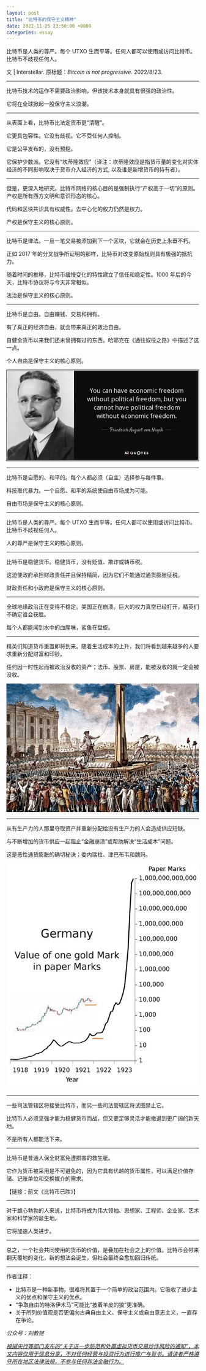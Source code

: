 ```yaml
---
layout: post
title: "比特币的保守主义精神"
date: 2022-11-25 23:50:00 +0800
categories: essay
---
```


比特币是人类的尊严。每个 UTXO 生而平等。任何人都可以使用或访问比特币。比特币不歧视任何人。

文 | Interstellar. 原标题：*Bitcoin is not progressive*. 2022/8/23.

* * *

比特币技术的运作不需要政治影响，但该技术本身就具有很强的政治性。

它将在全球掀起一股保守主义浪潮。

* * *

从表面上看，比特币比法定货币更“清醒”。

它更具包容性。它没有歧视。它不受任何人控制。

它是公平发布的，没有预挖。

它保护少数派。它没有“坎蒂隆效应”（译注：坎蒂隆效应是指货币量的变化对实体经济的不同影响取决于货币介入经济的方式, 以及谁是新增货币的持有者）。

* * *

但是，更深入地研究。比特币网络的核心目的是强制执行“产权高于一切”的原则。产权是所有西方文明和意识形态的核心。

代码和区块共识具有权威性。去中心化的权力仍然是权力。

产权是保守主义的核心原则。

* * *

比特币是律法。一旦一笔交易被添加到下一个区块，它就会在历史上永垂不朽。

正如 2017 年的分叉战争所证明的那样，比特币对改变原始规则具有极强的抵抗力。

随着时间的推移，比特币缓慢变化的特性建立了信任和稳定性。1000 年后的今天，比特币协议将与今天非常相似。

法治是保守主义的核心原则。

* * *

比特币是自由。自由赚钱、交易和拥有。

有了真正的经济自由，就会带来真正的政治自由。

自健全货币以来我们还未曾拥有过的东西。哈耶克在《通往奴役之路》中描述了这一点。

个人自由是保守主义的核心原则。

![](/images/2022/20221125-2.png)

* * *

比特币是自愿的、和平的。每个人都必须（自主）选择参与每件事。

科技取代暴力。一个自愿、和平的系统使自由市场成为可能。

自由市场是保守主义的核心原则。

* * *

比特币是人类的尊严。每个 UTXO 生而平等。任何人都可以使用或访问比特币。比特币不歧视任何人。

人的尊严是保守主义的核心原则。

* * *

比特币是稳健货币。稳健货币，没有贬值、欺诈或铸币税。

这迫使政府承担财政责任并且保持精简，因为它们不能通过通货膨胀征税。

财政责任和小政府是保守主义的核心原则。

* * *

全球地缘政治正在变得不稳定。美国正在崩溃。巨大的权力真空已经打开，精英们不确定谁会获胜。

每个人都能闻到水中的血腥味，鲨鱼在盘旋。

* * *

精英们知道货币重置即将到来。随着生活成本的上升，我们将看到越来越多的人要求重新分配财富和印钞。

任何因一时性起而被政治没收的资产；法币、股票、房屋，能被没收的就一定会被没收。

![](/images/2022/20221125-3.png)

* * *

从有生产力的人那里夺取资产并重新分配给没有生产力的人会造成供应短缺。

与不断增加的货币供应一起阻止“金融崩溃”或帮助解决“生活成本”问题。

这是恶性通货膨胀的确切秘诀；委内瑞拉、津巴布韦和魏玛。

![](/images/2022/20221125-4.jpg)

* * *

一些司法管辖区将接受比特币，而另一些司法管辖区将试图禁止它。

比特币人必须坚强才能为稳健货币而战，但又要足够灵活才能撤退到更广阔的新天地。

不是所有人都能活下来。

* * *

比特币是普通人保全财富免遭损害的救生艇。

它作为货币被采用是不可避免的，因为它具有优越的货币属性，可以满足价值存储、记账单位和交换媒介的需求。

【链接：前文《比特币已胜》】

* * *

对于雄心勃勃的人来说，比特币将成为伟大领袖、思想家、工程师、企业家、艺术家和科学家的诞生地。

它将加速人类进步。

* * *

总之，一个社会共同使用的货币的价值，是叠加在社会之上的价值。比特币会带来翻天覆地的变化，新的想法会诞生，但社会最终会愈加回归传统。

* * *

作者注释：

* 比特币是一种新事物。很难将其置于一个简单的政治范围内。它吸收了进步主义的优点和保守主义的优点。
* “争取自由的特洛伊木马”可能比“披着羊皮的狼”更准确。
* 关于所列价值观是否更偏向古典自由主义、保守主义或自由意志主义，一直存在争论。


*公众号：刘教链*

<u>*根据央行等部门发布的“关于进一步防范和处置虚拟货币交易炒作风险的通知”，本文内容仅用于信息分享，不对任何经营与投资行为进行推广与背书，请读者严格遵守所在地区法律法规，不参与任何非法金融行为。*</u>

